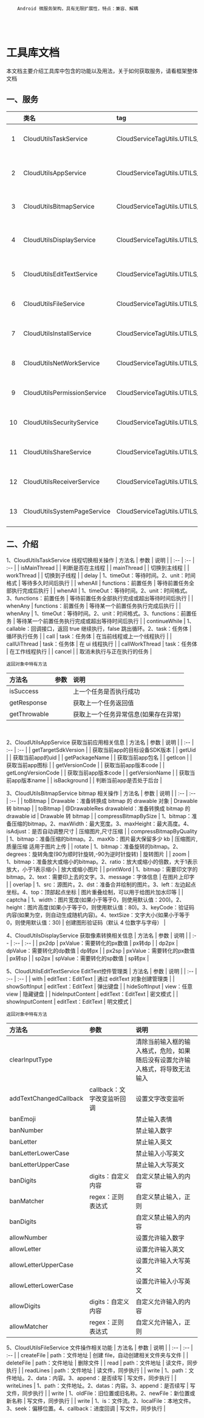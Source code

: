 ```
    Android 微服务架构，具有无限扩展性，特点：兼容、解耦
```
<br/>
<br/>

# 工具库文档
本文档主要介绍工具库中包含的功能以及用法，关于如何获取服务，请看框架整体文档

## 一、服务

| | 类名 | tag | 说明 |
| :--: | :-- | :-- | :-- |
| 1 | CloudUtilsTaskService | CloudServiceTagUtils.UTILS_TASK | 线程切换相关操作 |
| 2 | CloudUtilsAppService | CloudServiceTagUtils.UTILS_APP | 获取当前应用相关信息 |
| 3 | CloudUtilsBitmapService | CloudServiceTagUtils.UTILS_BITMAP | bitmap 相关操作 |
| 4 | CloudUtilsDisplayService | CloudServiceTagUtils.UTILS_DISPLAY | 获取像素转换相关信息 |
| 5 | CloudUtilsEditTextService | CloudServiceTagUtils.UTILS_EDIT_TEXT | 控制输入框相关功能 |
| 6 | CloudUtilsFileService | CloudServiceTagUtils.UTILS_FILE | 文件操作相关功能 |
| 7 | CloudUtilsInstallService | CloudServiceTagUtils.UTILS_INSTALL | 应用安装相关操作 |
| 8 | CloudUtilsNetWorkService | CloudServiceTagUtils.UTILS_NET_WORK | 网络状态相关操作 |
| 9 | CloudUtilsPermissionService | CloudServiceTagUtils.UTILS_PERMISSION | 权限管理相关操作 |
| 10 | CloudUtilsSecurityService | CloudServiceTagUtils.UTILS_SECURITY | 加解密相关操作 |
| 11 | CloudUtilsShareService | CloudServiceTagUtils.UTILS_SHARE | 系统分享相关功能 |
| 12 | CloudUtilsReceiverService | CloudServiceTagUtils.UTILS_RECEIVER | 广播接收器相关操作 |
| 13 | CloudUtilsSystemPageService | CloudServiceTagUtils.UTILS_SYSTEM_PAGE | 跳转常用系统页面 |


## 二、介绍

1、CloudUtilsTaskService   线程切换相关操作
| 方法名 | 参数 | 说明 |
| :-- | :-- | :-- |
| isMainThread |  | 判断是否在主线程 |
| mainThread |  | 切换到主线程 |
| workThread |  | 切换到子线程 |
| delay | 1、timeOut：等待时间。2、unit：时间格式 | 等待多久时间后执行 |
| whenAll | functions：前置任务 | 等待前置任务全部执行完成后执行 |
| whenAll | 1、timeOut：等待时间。2、unit：时间格式。3、functions：前置任务 | 等待前置任务全部执行完成或超出等待时间后执行 |
| whenAny | functions：前置任务 | 等待某一个前置任务执行完成后执行 |
| whenAny | 1、timeOut：等待时间。2、unit：时间格式。3、functions：前置任务 | 等待某一个前置任务执行完成或超出等待时间后执行 |
| continueWhile | 1、callable：回调接口，返回 true 继续执行，false 跳出循环。2、task：任务体 | 循环执行任务 |
| call | task：任务体 | 在当前线程或上一个线程执行 |
| callUiThread | task：任务体 | 在 ui 线程执行 |
| callWorkThread | task：任务体 | 在工作线程执行 |
| cancel |  | 取消未执行与正在执行的任务 |

    返回对象中特有方法
| 方法名 | 参数 | 说明 |
| :-- | :-- | :-- |
| isSuccess |  | 上一个任务是否执行成功 |
| getResponse |  | 获取上一个任务返回值 |
| getThrowable |  | 获取上一个任务异常信息(如果存在异常) |
</br>

2、CloudUtilsAppService   获取当前应用相关信息
| 方法名 | 参数 | 说明 |
| :-- | :-- | :-- |
| getTargetSdkVersion |  | 获取当前app的目标设备SDK版本 |
| getUid |  | 获取当前app的uid |
| getPackageName |  | 获取当前app包名 |
| getIcon |  | 获取当前app图标 |
| getVersionCode |  | 获取当前app版本code |
| getLongVersionCode |  | 获取当前app版本code |
| getVersionName |  | 获取当前app版本name |
| isBackground |  | 判断当前app是否处于后台 |
</br>

3、CloudUtilsBitmapService  bitmap 相关操作
| 方法名 | 参数 | 说明 |
| :-- | :-- | :-- |
| toBitmap | Drawable：准备转换成 bitmap 的 drawable 对象 | Drawable 转 bitmap |
| toBitmap | @DrawableRes drawableId：准备转换成 bitmap 的 drawable id | Drawable 转 bitmap |
| compressBitmapBySize | 1、bitmap：准备压缩的bitmap。2、maxWidth：最大宽度。3、maxHeight：最大高度。4、isAdjust：是否自动调整尺寸 | 压缩图片,尺寸压缩 |
| compressBitmapByQuality | 1、bitmap：准备压缩的bitmap。2、maxKb：图片最大保留多少 kb | 压缩图片,质量压缩 适用于图片上传 |
| rotate | 1、bitmap：准备旋转的bitmap。2、degrees：旋转角度(90为顺时针旋转,-90为逆时针旋转) | 旋转图片 |
| zoom | 1、bitmap：准备放大或缩小的bitmap。2、ratio：放大或缩小的倍数，大于1表示放大，小于1表示缩小 | 放大或缩小图片 |
| printWord | 1、bitmap：需要印文字的bitmap。2、text：需要印上去的文字。3、message：字体信息 | 在图片上印字 |
| overlap | 1、src：源图片。2、dst：准备合并绘制的图片。3、left：左边起点坐标。4、top：顶部起点坐标 | 图片重叠绘制，可以用于给图片加水印等 |
| captcha | 1、width：图片宽度(如果小于等于0，则使用默认值：200)。2、height：图片高度(如果小于等于0，则使用默认值：80)。3、keyCode：验证码内容(如果为空，则自动生成随机内容)。4、textSize：文字大小(如果小于等于0，则使用默认值：30) | 创建图形验证码（默认 4 位数字与字母） |
</br>

4、CloudUtilsDisplayService  获取像素转换相关信息
| 方法名 | 参数 | 说明 |
| :-- | :-- | :-- |
| px2dp | pxValue：需要转化的px数值 | px转dp |
| dp2px | dpValue：需要转化的dp数值 | dp转px |
| px2sp | pxValue：需要转化的px数值 | px转sp |
| sp2px | spValue：需要转化的sp数值 | sp转px |
</br>

5、CloudUtilsEditTextService  EditText控件管理类
| 方法名 | 参数 | 说明 |
| :-- | :-- | :-- |
| with | editText：EditText | 通过 editText 对象创建管理类 |
| showSoftInput | editText：EditText | 弹出键盘 |
| hideSoftInput | view：任意 view | 隐藏键盘 |
| hideInputContent | editText：EditText | 密文模式 |
| showInputContent | editText：EditText | 明文模式 |

    返回对象中特有方法
| 方法名 | 参数 | 说明 |
| :-- | :-- | :-- |
| clearInputType |  | 清除当前输入框的输入格式，危险，如果随后没有设置允许输入格式，将导致无法输入 |
| addTextChangedCallback | callback：文字改变监听回调 | 设置文字改变监听 |
| banEmoji |  | 禁止输入表情 |
| banNumber |  | 禁止输入数字 |
| banLetter |  | 禁止输入英文 |
| banLetterLowerCase |  | 禁止输入小写英文 |
| banLetterUpperCase |  | 禁止输入大写英文 |
| banDigits | digits：自定义内容 | 自定义禁止输入的内容 |
| banMatcher | regex：正则表达式 | 自定义禁止输入，正则 |
| banDigits |  | 自定义禁止输入的内容 |
| allowNumber |  | 设置允许输入数字 |
| allowLetter |  | 设置允许输入英文 |
| allowLetterUpperCase |  | 设置允许输入大写英文 |
| allowLetterLowerCase |  | 设置允许输入小写英文 |
| allowDigits | digits：自定义内容 | 自定义允许输入的内容 |
| allowMatcher | regex：正则表达式 | 自定义允许输入，正则 |

5、CloudUtilsFileService  文件操作相关功能
| 方法名 | 参数 | 说明 |
| :-- | :-- | :-- |
| createFile | path：文件地址 | 创建 file，自动创建相关文件夹与文件 |
| deleteFile | path：文件地址 | 删除文件 |
| read | path：文件地址 | 读文件，同步执行 |
| readLines | path：文件地址 | 读文件，同步执行 |
| write | 1、path：文件地址。2、data：内容。3、append：是否续写 | 写文件，同步执行 |
| writeLines | 1、path：文件地址。2、datas：内容。3、append：是否续写 | 写文件，同步执行 |
| write | 1、oldFile：旧位置或旧名称。2、newFile：新位置或新名称 | 写文件，同步执行 |
| write | 1、is：文件流。2、localFile：本地文件。3、seek：偏移位置。4、callback：进度回调 | 写文件，同步执行 |




















